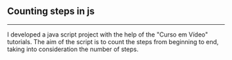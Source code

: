 <h2> Counting steps in js </h1>
<hr>
<p>I developed a java script project with the help of the "Curso em Vídeo" tutorials. The aim of the script is to count the steps from beginning to end, taking into consideration the number of steps.</p>

